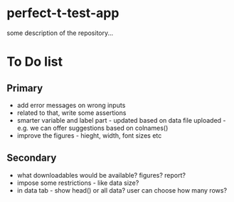 # perfect-t-test-app

some description of the repository...

# To Do list

## Primary 
- add error messages on wrong inputs  
- related to that, write some assertions  
- smarter variable and label part - updated based on data file uploaded - e.g. we can offer suggestions based on colnames()  
- improve the figures - hieght, width, font sizes etc

## Secondary  
- what downloadables would be available? figures? report?  
- impose some restrictions - like data size?  
- in data tab - show head() or all data? user can choose how many rows?
